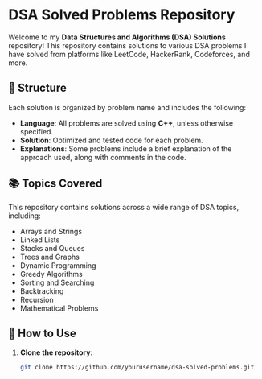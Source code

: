 # DSA Solved Problems Repository

Welcome to my **Data Structures and Algorithms (DSA) Solutions** repository! This repository contains solutions to various DSA problems I have solved from platforms like LeetCode, HackerRank, Codeforces, and more.

## 📁 Structure

Each solution is organized by problem name and includes the following:
- **Language**: All problems are solved using **C++**, unless otherwise specified.
- **Solution**: Optimized and tested code for each problem.
- **Explanations**: Some problems include a brief explanation of the approach used, along with comments in the code.

## 📚 Topics Covered

This repository contains solutions across a wide range of DSA topics, including:
- Arrays and Strings
- Linked Lists
- Stacks and Queues
- Trees and Graphs
- Dynamic Programming
- Greedy Algorithms
- Sorting and Searching
- Backtracking
- Recursion
- Mathematical Problems

## 🔧 How to Use

1. **Clone the repository**:
   ```bash
   git clone https://github.com/yourusername/dsa-solved-problems.git

